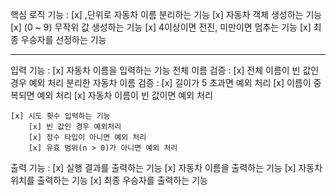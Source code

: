 핵심 로직 기능 :
    [x] ,단위로 자동차 이름 분리하는 기능
    [x] 자동차 객체 생성하는 기능
    [x] (0 ~ 9) 무작위 값 생성하는 기능
    [x] 4이상이면 전진, 미만이면 멈추는 기능
    [x] 최종 우승자를 선정하는 기능

----------------------------------------

입력 기능 :
    [x] 자동차 이름을 입력하는 기능
        전체 이름 검증 :
        [x] 전체 이름이 빈 값인 경우 예외 처리
        분리한 자동차 이름 검증 :
            [x] 길이가 5 초과면 예외 처리
            [x] 이름이 중복되면 예외 처리
            [x] 자동차 이름이 빈 값이면 예외 처리

    [x] 시도 횟수 입력하는 기능
		[x] 빈 값인 경우 예외처리
		[x] 정수 타입이 아니면 예외 처리	
		[x] 유효 범위(n > 0)가 아니면 예외 처리


출력 기능 :
    [x] 실행 결과를 출력하는 기능
    [x] 자동차 이름을 출력하는 기능
    [x] 자동차 위치를 출력하는 기능
    [x] 최종 우승자를 출력하는 기능